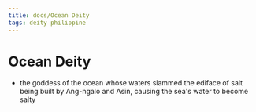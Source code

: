 ```yaml
---
title: docs/Ocean Deity
tags: deity philippine
---
```


# Ocean Deity
- the goddess of the ocean whose waters slammed the ediface of salt being built by Ang-ngalo and Asin, causing the sea's water to become salty
